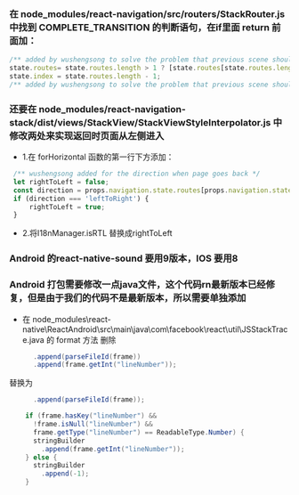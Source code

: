 ### 在 node_modules/react-navigation/src/routers/StackRouter.js 中找到 COMPLETE_TRANSITION 的判断语句，在if里面 return 前面加：

``` javascript
/** added by wushengsong to solve the problem that previous scene should be cleared after push */
state.routes= state.routes.length > 1 ? [state.routes[state.routes.length -1]]: state.routes;
state.index = state.routes.length - 1;
/** added by wushengsong to solve the problem that previous scene should be cleared after push */
```


### 还要在 node_modules/react-navigation-stack/dist/views/StackView/StackViewStyleInterpolator.js 中修改两处来实现返回时页面从左侧进入

  * 1.在 forHorizontal 函数的第一行下方添加：
   ```javascript
    /** wushengsong added for the direction when page goes back */
    let rightToLeft = false;
    const direction = props.navigation.state.routes[props.navigation.state.index].params.direction;
    if (direction === 'leftToRight') {
        rightToLeft = true;
    }
   ```
  * 2.将I18nManager.isRTL 替换成rightToLeft


### Android 的react-native-sound 要用9版本，IOS 要用8


### Android 打包需要修改一点java文件，这个代码rn最新版本已经修复，但是由于我们的代码不是最新版本，所以需要单独添加

  * 在 node_modules\react-native\ReactAndroid\src\main\java\com\facebook\react\util\JSStackTrace.java 的 format 方法
  删除

  ``` java
        .append(parseFileId(frame))
        .append(frame.getInt("lineNumber"));
  ```

  替换为

  ``` java
        .append(parseFileId(frame));

      if (frame.hasKey("lineNumber") &&
        !frame.isNull("lineNumber") &&
        frame.getType("lineNumber") == ReadableType.Number) {
        stringBuilder
          .append(frame.getInt("lineNumber"));
      } else {
        stringBuilder
          .append(-1);
      }
  ```

